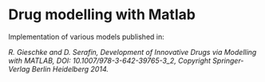 # Drug modelling with Matlab

Implementation of various models published in:

_R. Gieschke and D. Serafin, Development of Innovative Drugs via Modelling with MATLAB, DOI: 10.1007/978-3-642-39765-3_2, Copyright Springer-Verlag Berlin Heidelberg 2014._

